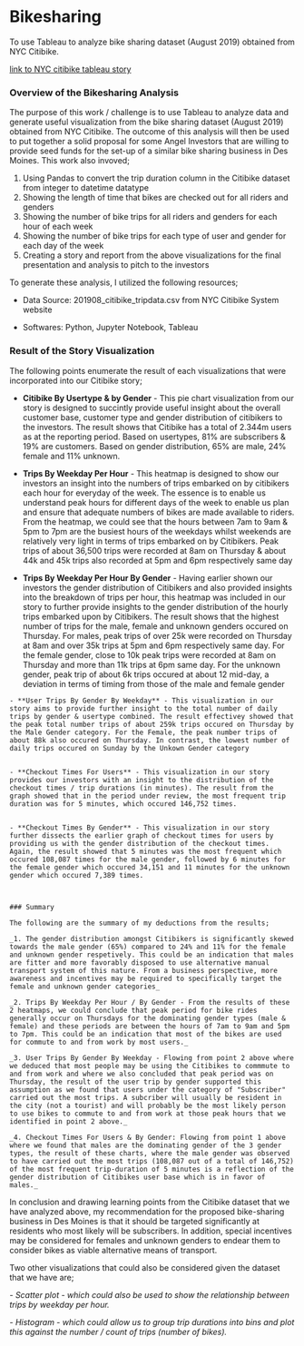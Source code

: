 # Bikesharing
To use Tableau to analyze bike sharing dataset (August 2019) obtained from NYC Citibike. 

[link to NYC citibike tableau story](https://public.tableau.com/views/NYCCitibikeChallenge_16126364949790/NYCCitibikeStory?:language=en&:display_count=y&publish=yes&:origin=viz_share_link)

### Overview of the Bikesharing Analysis

The purpose of this work / challenge is to use Tableau to analyze data and generate useful visualization from the bike sharing dataset (August 2019) obtained from NYC Citibike. The outcome of this analysis will then be used to put together a solid proposal for some Angel Investors that are willing to provide seed funds for the set-up of a similar bike sharing business in Des Moines. This work also invoved;

  1. Using Pandas to convert the trip duration column in the Citibike dataset from integer to datetime datatype
  2. Showing the length of time that bikes are checked out for all riders and genders
  3. Showing the number of bike trips for all riders and genders for each hour of each week
  4. Showing the number of bike trips for each type of user and gender for each day of the week
  5. Creating a story and report from the above visualizations for the final presentation and analysis to pitch to the investors

To generate these analysis, I utilized the following resources;

  - Data Source: 201908_citibike_tripdata.csv from NYC Citibike System website 

  - Softwares: Python, Jupyter Notebook, Tableau

  ### Result of the Story Visualization

  The following points enumerate the result of each visualizations that were incorporated into our Citibike story;

   - **Citibike By Usertype & by Gender** - This pie chart visualization from our story is designed to succintly provide useful insight about the overall customer base, customer type and gender distribution of citibikers to the investors. The result shows that Citibike has a total of 2.344m users as at the reporting period. Based on usertypes, 81% are subscribers & 19% are customers. Based on gender distribution, 65% are male, 24% female and 11% unknown.


   - **Trips By Weekday Per Hour** - This heatmap is designed to show our investors an insight into the numbers of trips embarked on by citibikers each hour for everyday of the week. The essence is to enable us understand peak hours for different days of the week to enable us plan and ensure that adequate numbers of bikes are made available to riders. From the heatmap, we could see that the hours between 7am to 9am & 5pm to 7pm are the busiest hours of the weekdays whilst weekends are relatively very light in terms of trips embarked on by Citibikers. Peak trips of about 36,500 trips were recorded at 8am on Thursday & about 44k and 45k trips also recorded at 5pm and 6pm respectively same day


   - **Trips By Weekday Per Hour By Gender** - Having earlier shown our investors the gender distribution of Citibikers and also provided insights into the breakdown of trips per hour, this heatmap was included in our story to further provide insights to the gender distribution of the hourly trips embarked upon by Citibikers. The result shows that the highest number of trips for the male, female and unknown genders occured on Thursday. For males, peak trips of over 25k were recorded on Thursday at 8am and over 35k trips at 5pm and 6pm respectively same day. For the female gender, close to 10k peak trips were recorded at 8am on Thursday and more than 11k trips at 6pm same day. For the unknown gender, peak trip of about 6k trips occured at about 12 mid-day, a deviation in terms of timing from those of the male and female gender 


    - **User Trips By Gender By Weekday** - This visualization in our story aims to provide further insight to the total number of daily trips by gender & usertype combined. The result effectivey showed that the peak total number trips of about 259k trips occured on Thursday by the Male Gender category. For the Female, the peak number trips of about 88k also occured on Thursday. In contrast, the lowest number of daily trips occured on Sunday by the Unkown Gender category


    - **Checkout Times For Users** - This visualization in our story provides our investors with an insight to the distribution of the checkout times / trip durations (in minutes). The result from the graph showed that in the period under review, the most frequent trip duration was for 5 minutes, which occured 146,752 times.


    - **Checkout Times By Gender** - This visualization in our story further dissects the earlier graph of checkout times for users by providing us with the gender distribution of the checkout times. Again, the result showed that 5 minutes was the most frequent which occured 108,087 times for the male gender, followed by 6 minutes for the female gender which occured 34,151 and 11 minutes for the unknown gender which occured 7,389 times. 



    ### Summary

    The following are the summary of my deductions from the results;

    _1. The gender distribution amongst Citibikers is significantly skewed towards the male gender (65%) compared to 24% and 11% for the female and unknown gender respetively. This could be an indication that males are fitter and more favorably disposed to use alternative manual transport system of this nature. From a business perspective, more awareness and incentives may be required to specifically target the female and unknown gender categories_

    _2. Trips By Weekday Per Hour / By Gender - From the results of these 2 heatmaps, we could conclude that peak period for bike rides generally occur on Thursdays for the dominating gender types (male & female) and these periods are between the hours of 7am to 9am and 5pm to 7pm. This could be an indication that most of the bikes are used for commute to and from work by most users._

    _3. User Trips By Gender By Weekday - Flowing from point 2 above where we deduced that most people may be using the Citibikes to commmute to and from work and where we also concluded that peak period was on Thursday, the result of the user trip by gender supported this assumption as we found that users under the category of "Subscriber" carried out the most trips. A subcriber will usually be resident in the city (not a tourist) and will probably be the most likely person to use bikes to commute to and from work at those peak hours that we identified in point 2 above._

    _4. Checkout Times For Users & By Gender: Flowing from point 1 above where we found that males are the dominating gender of the 3 gender types, the result of these charts, where the male gender was observed to have carried out the most trips (108,087 out of a total of 146,752) of the most frequent trip-duration of 5 minutes is a reflection of the gender distribution of Citibikes user base which is in favor of males._ 


 In conclusion and drawing learning points from the Citibike dataset that we have analyzed above, my recommendation for the proposed bike-sharing business in Des Moines is that it should be targeted significantly at residents who most likely will be subscribers. In addition, special incentives may be considered for females and unknown genders to endear them to consider bikes as viable alternative means of transport.     
 
 Two other visualizations that could also be considered given the dataset that we have are;

  _- Scatter plot - which could also be used to show the relationship between trips by weekday per hour._ 

  _- Histogram - which could allow us to group trip durations into bins and plot this against the number / count of trips (number of bikes)._   